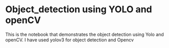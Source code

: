 # Object_detection using YOLO and openCV

This is the notebook that demonstrates the object detection using Yolo and openCV. I have used yolov3 for object detection and Opencv

